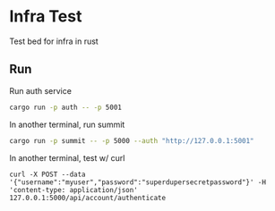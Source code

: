 # Infra Test

Test bed for infra in rust

## Run

Run auth service

```sh
cargo run -p auth -- -p 5001
```

In another terminal, run summit

```sh
cargo run -p summit -- -p 5000 --auth "http://127.0.0.1:5001"
```

In another terminal, test w/ curl

```
curl -X POST --data '{"username":"myuser","password":"superdupersecretpassword"}' -H 'content-type: application/json' 127.0.0.1:5000/api/account/authenticate
```
